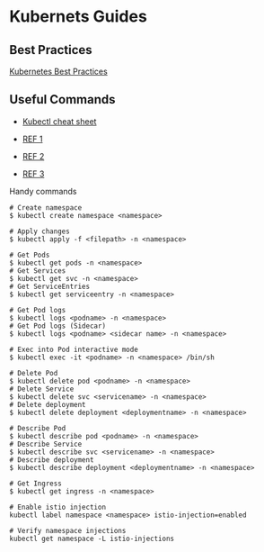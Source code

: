 # Kubernets Guides

## Best Practices

[Kubernetes Best Practices](#)

## Useful Commands

- [Kubectl cheat sheet](https://kubernetes.io/docs/reference/kubectl/cheatsheet/)

- [REF 1](https://github.com/RehanSaeed/Kubernetes-Cheat-Sheet)
- [REF 2](https://www.mirantis.com/blog/kubernetes-cheat-sheet/)
- [REF 3](https://www.bluematador.com/learn/kubectl-cheatsheet)

Handy commands

```
# Create namespace
$ kubectl create namespace <namespace>

# Apply changes
$ kubectl apply -f <filepath> -n <namespace>

# Get Pods
$ kubectl get pods -n <namespace>
# Get Services
$ kubectl get svc -n <namespace>
# Get ServiceEntries
$ kubectl get serviceentry -n <namespace>

# Get Pod logs
$ kubectl logs <podname> -n <namespace>
# Get Pod logs (Sidecar)
$ kubectl logs <podname> <sidecar name> -n <namespace>

# Exec into Pod interactive mode
$ kubectl exec -it <podname> -n <namespace> /bin/sh

# Delete Pod
$ kubectl delete pod <podname> -n <namespace>
# Delete Service
$ kubectl delete svc <servicename> -n <namespace>
# Delete deployment
$ kubectl delete deployment <deploymentname> -n <namespace>

# Describe Pod
$ kubectl describe pod <podname> -n <namespace>
# Describe Service
$ kubectl describe svc <servicename> -n <namespace>
# Describe deployment
$ kubectl describe deployment <deploymentname> -n <namespace>

# Get Ingress
$ kubectl get ingress -n <namespace>

# Enable istio injection
kubectl label namespace <namespace> istio-injection=enabled

# Verify namespace injections
kubectl get namespace -L istio-injections
```
